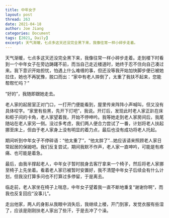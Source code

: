 ```yaml
---
title: 中年女子
layout: post
thread: 263
date: 2021-04-18
author: Joe Jiang
categories: Document
tags: [2021, Daily]
excerpt: 天气渐暖，七点多这天还没完全黑下来，我像往常一样小碎步走着。
---
```


天气渐暖，七点多这天还没完全黑下来，我像往常一样小碎步走着。走到楼下时看到一个中年女子在旁边踌躇不前，而当自己走近楼道时，她终于忍不住向自己凑过来。我下意识开始担忧，怕遇上什么难缠的事，但还没等我开始加快脚步便已被她拉住，她也不再犹豫，脱口而出：“家中有老人摔倒了，太重了我扶不起来，您能帮帮忙吗？”

“好的”，我随即跟她走去。

老人家的起居室正对门口，一打开门便能看到，屋里传来阵阵小声喊叫，但又没有具体咬字。“家里有些黑，先开下灯吧”，我说。开灯后，发现此时老人家正趴在床和柜子间的卡角，老人家望着我，开始不停呻吟。我等她走到老人家房间后，我尾随站在老人家另一侧。没过多考虑，我们两人便合力尝试了一番，计划将老人扶起挪至床上，但由于老人家身上没有明显的着力点，最后也没有成功将老人托起。

期间听到中年女子不停碎语：“他太重了”，“他太胖了”…她应该请来照顾老人家日常起居的保姆吧。我们反复尝试，期间我默不作声，老人家一直呻吟，可能是有疼痛、也可能是着急。

最后，由我半撑起老人，中年女子暂时脱身去客厅拿来一个椅子，然后将老人家挪至椅子上先坐着。看着老人家已被暂时安置好，我不清楚中年女子后续会有什么计划，但我没打算多问也不打算过多停留，于是离去。

临走前，老人家坐在椅子上喘息，中年女子望着我一直不断地重复“谢谢你啊“，而我也反复回应“没事儿”。

走出他家，两人的身影从我眼中消失后，我继续上楼，开门到家，发觉衣服有些湿了，应该是刚刚扶老人家出了些汗，于是去冲了个澡。

